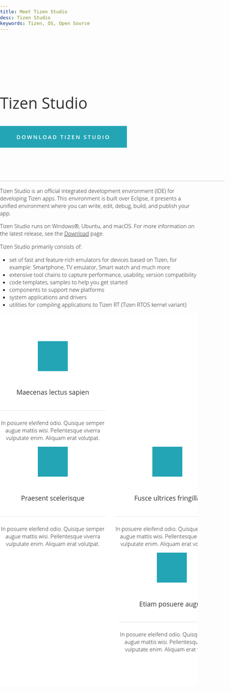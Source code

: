 ```yaml
---
title: Meet Tizen Studio 
desc: Tizen Studio
keywords: Tizen, OS, Open Source
---
```

<style>
body
{
	height: 90%;
	margin: 0px;
	padding: 0px;
	font-family: 'Open Sans', sans-serif;
	font-size: 11pt;
	font-weight: 300;
}

.container
{
	margin: 0px auto;
	width: 600px;
}

/*********************************************************************************/
/* Image Style                                                                   */
/*********************************************************************************/



.image img
{
	display: block;
	width: 100%;
}

.image-full
{
	display: block;
	width: 100%;
	margin: 0 0 2em 0;
}

.image-left
{
	float: left;
	margin: 0 2em 2em 0;
}

.image-centered
{
	display: block;
	margin: 0 0 2em 0;
}

.image-centered img
{
	margin: 0 auto;
	width: auto;
}




/*********************************************************************************/
/* Button Style                                                                  */
/*********************************************************************************/

	.button
{
	display: inline-block;
	padding: 1.3em 3em;
	background: #23a5b6;
	-moz-transition: opacity 0.25s ease-in-out;
	-webkit-transition: opacity 0.25s ease-in-out;
	-o-transition: opacity 0.25s ease-in-out;
	-ms-transition: opacity 0.25s ease-in-out;
	transition: opacity 0.25s ease-in-out;
	letter-spacing: 0.20em;
	text-decoration: none;
	text-transform: uppercase;
	font-weight: 600;
	color: #FFF;
}

.button:hover
{
}

.button:active
{
}

.button-big
{
	padding: 1.6em 4em;
	font-size: 1.4em;
	font-weight: 900;
}

.title h2
{
	font-weight: 400;
	font-size: 2.8em;
	color: #323232;
}
#logo h1
{
	display: inline-block;
	font-size: 2.5em;
	text-transform: uppercase;

	color;
}


/*********************************************************************************/
/* Page                                                                          */
/*********************************************************************************/
#page
{
	overflow: hidden;
	padding: 6em 0em;
	border-bottom: 2px solid #E3E3E3;
}

/*********************************************************************************/
/* Content                                                                       */
/*********************************************************************************/

#content
{
	float: ;
	width: 500px;
}

/*********************************************************************************/
/* Featured                                                                      */
/*********************************************************************************/

#featured-wrapper
{
	overflow: hidden;
	padding: 5em 0em;
	background: #FFF;
	text-align: center;
}

#featured
{
	overflow: hidden;
}

#featured .major
{
	overflow: hidden;
	margin-bottom: 3em;
	padding-bottom: 2em;
	border-bottom: 1px solid #E8E8E8;
}

#featured .major h2
{
	font-size: 3em;
}

#featured .major .byline
{
	font-size: 1.3em;
}

#featured .title
{
	margin-bottom: 1.5em;
	padding-bottom: 1.5em;
	border-bottom: 1px solid #E3E3E3;
}

#featured .title h2
{
	font-size: 1.2em;
}

#featured h2
{
	text-align: center;
}

#featured .icon
{
	position: relative;
	display: inline-block;
	width: 80px;
	height: 80px;
	background: #23a5b6;
	margin: 0px auto 20px auto;
	line-height:  80px;
	font-size: 2em;
	text-align: center;
	color: #FFF;
}

.column1,  .column2,  .column3,  .column4
{
	width: 282px;
}

.column1,  .column2
{
	float: left;
	margin-right: 24px;
}

.column3
{
	float: left;
}

.column4
{
	float: right;
}
</style>
<div id="wrapper">
	<div id="page" class="container">
		<div id="content"
			<div class="title">
				<h2>Tizen Studio</h2>
				 <a href="#" class="button">Download Tizen Studio</a> </div>
			</div>
		</div>
	</div>
<section id ="main">

Tizen Studio is an official integrated development environment (IDE) for developing Tizen apps. This environment is built over Eclipse, it presents a unified environment where you can write, edit, debug, build, and publish your app. 

Tizen Studio runs on Windows®, Ubuntu, and macOS. For more information on the latest release, see the [Download](https://developer.tizen.org/development/tizen-studio/download) page.

Tizen Studio primarily consists of: 

- set of fast and feature-rich emulators for devices based on Tizen, for example: Smartphone, TV emulator, Smart watch and much more
- extensive tool chains to capture performance, usability, version compatibility
- code templates, samples to help you get started 
- components to support new platforms
- system applications and drivers 
- utilities for compiling applications to Tizen RT (Tizen RTOS kernel variant)
<div id="featured-wrapper">
		<div id="featured" class="container">
			<div class="column1"> <span class="icon icon-key"></span>
				<div class="title">
					<h2>Maecenas lectus sapien</h2>
				</div>
				<p>In posuere eleifend odio. Quisque semper augue mattis wisi. Pellentesque viverra vulputate enim. Aliquam erat volutpat.</p>
			</div>
			<div class="column2"> <span class="icon icon-legal"></span>
				<div class="title">
					<h2>Praesent scelerisque</h2>
				</div>
				<p>In posuere eleifend odio. Quisque semper augue mattis wisi. Pellentesque viverra vulputate enim. Aliquam erat volutpat.</p>
			</div>
			<div class="column3"> <span class="icon icon-unlock"></span>
				<div class="title">
					<h2>Fusce ultrices fringilla</h2>
				</div>
				<p>In posuere eleifend odio. Quisque semper augue mattis wisi. Pellentesque viverra vulputate enim. Aliquam erat volutpat.</p>
			</div>
			<div class="column4"> <span class="icon icon-wrench"></span>
				<div class="title">
					<h2>Etiam posuere augue</h2>
				</div>
				<p>In posuere eleifend odio. Quisque semper augue mattis wisi. Pellentesque viverra vulputate enim. Aliquam erat volutpat.</p>
			</div>
		</div>	
	</div>
</div>
